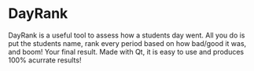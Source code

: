 # DayRank
DayRank is a useful tool to assess how a students day went. All you do is put the students name, rank every period based on how bad/good it was, and boom! Your final result. Made with Qt, it is easy to use and produces 100% acurrate results!
